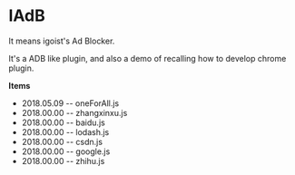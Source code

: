 # IAdB

It means igoist's Ad Blocker.

It's a ADB like plugin, and also a demo of recalling how to develop chrome plugin.


**Items**

* 2018.05.09 -- oneForAll.js
* 2018.00.00 -- zhangxinxu.js
* 2018.00.00 -- baidu.js
* 2018.00.00 -- lodash.js
* 2018.00.00 -- csdn.js
* 2018.00.00 -- google.js
* 2018.00.00 -- zhihu.js
